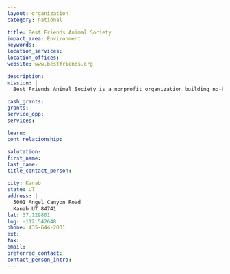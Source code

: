 ```yaml
---
layout: organization
category: national

title: Best Friends Animal Society
impact_area: Environment
keywords: 
location_services: 
location_offices: 
website: www.bestfriends.org

description: 
mission: |
  Best Friends Animal Society is a nonprofit organization building no-kill programs and partnerships that will bring a day when there are no more homeless pets. The society's leading initiatives in animal care and community programing are coordinated from it's Kanab, Utah headquarters. They are the country's largest no-kill sanctuary.

cash_grants: 
grants: 
service_opp: 
services: 

learn: 
cont_relationship: 

salutation: 
first_name: 
last_name: 
title_contact_person: 

city: Kanab
state: UT
address: |
  5001 Angel Canyon Road  
  Kanab UT 84741
lat: 37.129801
lng: -112.542648
phone: 435-644-2001
ext: 
fax: 
email: 
preferred_contact: 
contact_person_intro: 
---
```

